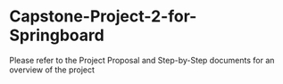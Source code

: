 # Capstone-Project-2-for-Springboard

Please refer to the Project Proposal and Step-by-Step documents for an overview of the project 
